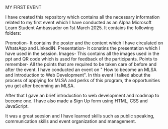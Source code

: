 MY FIRST EVENT

I have created this repository which contains all the necessary information related to my first event which I have conducted as an Alpha Microsoft Learn Student Ambassador on 1st March 2025. It contains the following folders:

Promotion- It contains the poster and the content which I have circulated on WhatsApp and LinkedIN.
Presentation- It conatins the presentation which I have used in the session.
Images- This contains all the images used in the ppt and QR code which is used for feedback of the participants.
Points to remember- All the points that are required to be taken care of before and after the event.
I have conducted an event on " How to become an MLSA and Introduction to Web Development". In this event I talked about the process of applying for MLSA and perks of this program, the opportunities you get after becoming an MLSA.

After that I gave an brief introduction to web development and roadmap to become one. I have also made a Sign Up form using HTML, CSS and JavaScript.

It was a great seesion and I have learned skills such as public speaking, communication skills and event organization and management.


